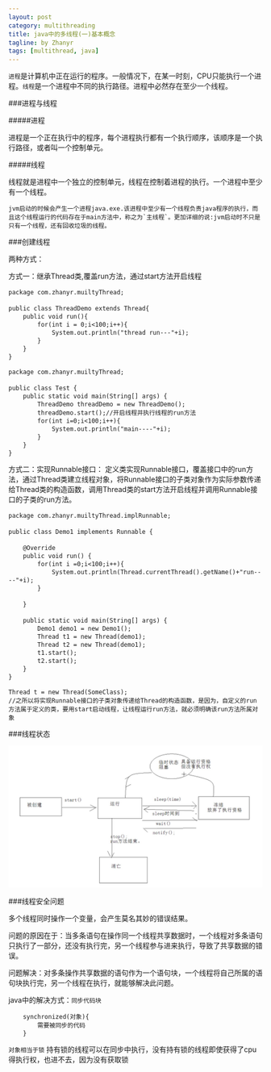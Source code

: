 ```yaml
---
layout: post
category: multithreading
title: java中的多线程(一)基本概念
tagline: by Zhanyr
tags: [multithread, java]
---
```

`进程`是计算机中正在运行的程序。一般情况下，在某一时刻，CPU只能执行一个进程。`线程`是一个进程中不同的执行路径。进程中必然存在至少一个线程。

<!--more-->

###进程与线程

#####进程

进程是一个正在执行中的程序，每个进程执行都有一个执行顺序，该顺序是一个执行路径，或者叫一个控制单元。

#####线程

线程就是进程中一个独立的控制单元，线程在控制着进程的执行。一个进程中至少有一个线程。

```
jvm启动的时候会产生一个进程java.exe.该进程中至少有一个线程负责java程序的执行，而且这个线程运行的代码存在于main方法中，称之为`主线程`。更加详细的说:jvm启动时不只是只有一个线程，还有回收垃圾的线程。
```

###创建线程

两种方式：

方式一：继承Thread类,覆盖run方法，通过start方法开启线程

```
package com.zhanyr.muiltyThread;

public class ThreadDemo extends Thread{
	public void run(){
		for(int i = 0;i<100;i++){
			System.out.println("thread run---"+i);
		}
	}
}
```

```
package com.zhanyr.muiltyThread;

public class Test {
	public static void main(String[] args) {
		ThreadDemo threadDemo = new ThreadDemo();
		threadDemo.start();//开启线程并执行线程的run方法
		for(int i=0;i<100;i++){
			System.out.println("main----"+i);
		}
	}
}
```

方式二：实现Runnable接口：
定义类实现Runnable接口，覆盖接口中的run方法，通过Thread类建立线程对象，将Runnable接口的子类对象作为实际参数传递给Thread类的构造函数，调用Thread类的start方法开启线程并调用Runnable接口的子类的run方法。

```
package com.zhanyr.muiltyThread.implRunnable;

public class Demo1 implements Runnable {

	@Override
	public void run() {
		for(int i =0;i<100;i++){
			System.out.println(Thread.currentThread().getName()+"run----"+i);
		}

	}
	
	public static void main(String[] args) {
		Demo1 demo1 = new Demo1();
		Thread t1 = new Thread(demo1);
		Thread t2 = new Thread(demo1);
		t1.start();
		t2.start();
	}
}
```


```
Thread t = new Thread(SomeClass);
//之所以将实现Runnable接口的子类对象传递给Thread的构造函数，是因为，自定义的run方法属于定义的类，要用start启动线程，让线程运行run方法，就必须明确该run方法所属对象
```



###线程状态

![线程状态图](https://github.com/zhanyr/zhanyr.github.io/raw/master/_images/threadStatus.png)

###线程安全问题

多个线程同时操作一个变量，会产生莫名其妙的错误结果。

问题的原因在于：当多条语句在操作同一个线程共享数据时，一个线程对多条语句只执行了一部分，还没有执行完，另一个线程参与进来执行，导致了共享数据的错误。

问题解决：对多条操作共享数据的语句作为一个语句块，一个线程将自己所属的语句块执行完，另一个线程在执行，就能够解决此问题。

java中的解决方式：`同步代码块`

```
    synchronized(对象){
    	需要被同步的代码
	}
```

`对象相当于锁` 持有锁的线程可以在同步中执行，没有持有锁的线程即使获得了cpu得执行权，也进不去，因为没有获取锁

